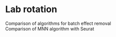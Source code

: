 # Lab rotation 

Comparison of algorithms for batch effect removal
<br/> 
Comparison of MNN algorithm with Seurat 
